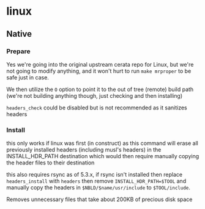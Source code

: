 # linux

## Native

### Prepare
Yes we're going into the original upstream cerata repo for Linux, but we're
not going to modify anything, and it won't hurt to run `make mrproper` to be
safe just in case.

We then utilize the `O` option to point it to the out of tree (remote) build
path (we're not building anything though, just checking and then installing)

`headers_check` could be disabled but is not recommended as it sanitizes headers

### Install
this only works if linux was first (in construct) as this command will erase
all previously installed headers (including musl's headers) in the
INSTALL_HDR_PATH destination which would then require manually copying the
header files to their destination

this also requires rsync as of 5.3.x, if rsync isn't installed then replace
`headers_install` with `headers` then remove `INSTALL_HDR_PATH=$TOOL` and
manually copy the headers in `$NBLD/$name/usr/include` to `$TOOL/include`.

Removes unnecessary files that take about 200KB of precious disk space
